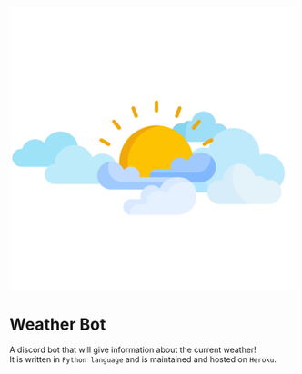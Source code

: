 <p align=center><img src="weather.png" alt="an image showing clouds" width=500px>

# Weather Bot 
A discord bot that will give information about the current weather!<br>
It is written in `Python language` and is maintained and hosted on `Heroku`.
